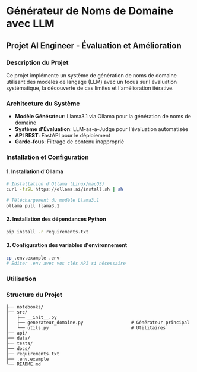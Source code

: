 # Générateur de Noms de Domaine avec LLM
## Projet AI Engineer - Évaluation et Amélioration

### Description du Projet

Ce projet implémente un système de génération de noms de domaine utilisant des modèles de langage (LLM) avec un focus sur l'évaluation systématique, la découverte de cas limites et l'amélioration itérative.

### Architecture du Système

- **Modèle Générateur**: Llama3.1 via Ollama pour la génération de noms de domaine
- **Système d'Évaluation**: LLM-as-a-Judge pour l'évaluation automatisée
- **API REST**: FastAPI pour le déploiement
- **Garde-fous**: Filtrage de contenu inapproprié

### Installation et Configuration

#### 1. Installation d'Ollama
```bash
# Installation d'Ollama (Linux/macOS)
curl -fsSL https://ollama.ai/install.sh | sh

# Téléchargement du modèle Llama3.1
ollama pull llama3.1
```

#### 2. Installation des dépendances Python
```bash
pip install -r requirements.txt
```

#### 3. Configuration des variables d'environnement
```bash
cp .env.example .env
# Éditer .env avec vos clés API si nécessaire
```

### Utilisation


### Structure du Projet

```
├── notebooks/
├── src/
│   ├── __init__.py
│   ├── generateur_domaine.py                  # Générateur principal
│   └── utils.py                               # Utilitaires
├── api/
├── data/
├── tests/
├── docs/
├── requirements.txt
├── .env.example
└── README.md
```
